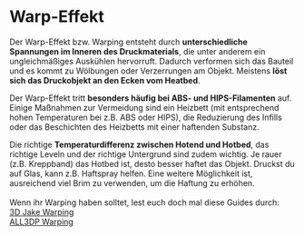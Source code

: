 # Warp-Effekt

Der Warp-Effekt bzw. Warping entsteht durch **unterschiedliche Spannungen im Inneren des Druckmaterials**, die unter anderem ein ungleichmäßiges Auskühlen hervorruft. Dadurch verformen sich das Bauteil und es kommt zu Wölbungen oder Verzerrungen am Objekt. Meistens **löst sich das Druckobjekt an den Ecken vom Heatbed**.

Der Warp-Effekt tritt **besonders häufig bei ABS- und HIPS-Filamenten** auf. Einige Maßnahmen zur Vermeidung sind ein Heizbett (mit entsprechend hohen Temperaturen bei z.B. ABS oder HIPS), die Reduzierung des Infills oder das Beschichten des Heizbetts mit einer haftenden Substanz.

Die richtige **Temperaturdifferenz zwischen Hotend und Hotbed**, das richtige Leveln und der richtige Untergrund sind zudem wichtig. Je rauer (z.B. Kreppband) das Hotbed ist, desto besser haftet das Objekt. Druckst du auf Glas, kann z.B. Haftspray helfen. Eine weitere Möglichkeit ist, ausreichend viel Brim zu verwenden, um die Haftung zu erhöhen.\
\
Wenn ihr Warping haben solltet, lest euch doch mal diese Guides durch:\
[3D Jake Warping](https://www.3djake.de/info/ratgeber/warping-verhindern-das-kannst-du-tun)\
[ALL3DP Warping](https://all3dp.com/de/2/warping-3d-druck-materialverzug-pla-abs-petg/)

